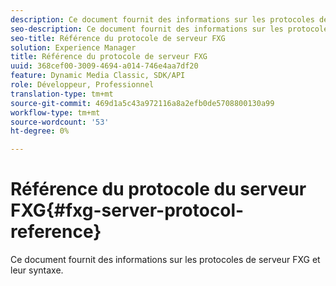 ```yaml
---
description: Ce document fournit des informations sur les protocoles de serveur FXG et leur syntaxe.
seo-description: Ce document fournit des informations sur les protocoles de serveur FXG et leur syntaxe.
seo-title: Référence du protocole de serveur FXG
solution: Experience Manager
title: Référence du protocole de serveur FXG
uuid: 368cef00-3009-4694-a014-746e4aa7df20
feature: Dynamic Media Classic, SDK/API
role: Développeur, Professionnel
translation-type: tm+mt
source-git-commit: 469d1a5c43a972116a8a2efb0de5708800130a99
workflow-type: tm+mt
source-wordcount: '53'
ht-degree: 0%

---
```



# Référence du protocole du serveur FXG{#fxg-server-protocol-reference}

Ce document fournit des informations sur les protocoles de serveur FXG et leur syntaxe.

